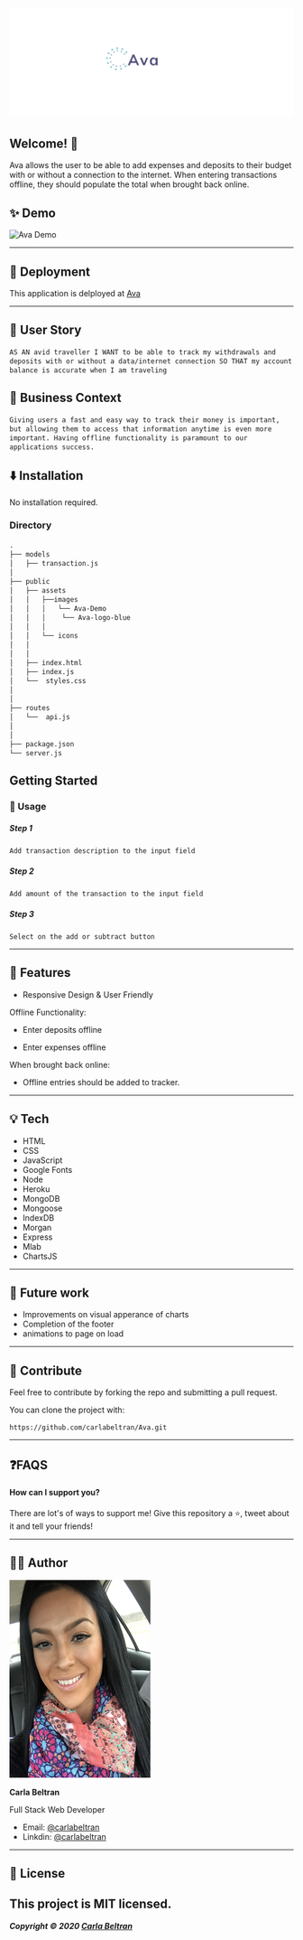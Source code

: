 # ![Logo][AvaLogo]
[AvaLogo]: https://github.com/carlabeltran/Ava/blob/master/Develop/public/assets/images/Ava-logo-blue/facebook_cover_photo_2.png?raw=true "Ava Logo"

## Welcome! 👋

Ava allows the user to be able to add expenses and deposits to their budget with or without a connection to the internet. When entering transactions offline, they should populate the total when brought back online.

## ✨ Demo

![Ava Demo][demo]

[demo]: https://github.com/carlabeltran/Ava/blob/master/Develop/public/assets/images/Ava-2.gif?raw=true "Ava Demo"

-----

## 🚀 Deployment

This application is delployed at [Ava](https://glacial-atoll-63487.herokuapp.com/)

---

## 📕 User Story

```
AS AN avid traveller I WANT to be able to track my withdrawals and deposits with or without a data/internet connection SO THAT my account balance is accurate when I am traveling
```

## 💼 Business Context

```
Giving users a fast and easy way to track their money is important, but allowing them to access that information anytime is even more important. Having offline functionality is paramount to our applications success.
```

## ⬇️️ Installation

No installation required.


### Directory

```
.
├── models
│   ├── transaction.js
│
├── public
│   ├── assets
│   │   ├──images
│   │   │   └── Ava-Demo
│   │   │    └── Ava-logo-blue
│   │   │
│   │   └── icons
│   │     
│   │       
│   ├── index.html
│   ├── index.js
│   └──  styles.css
│   
│   
├── routes
│   └──  api.js
│   
│
├── package.json
└── server.js

```

## Getting Started

### 💯 Usage

##### **Step 1**

```
Add transaction description to the input field
```
##### **Step 2**

```
Add amount of the transaction to the input field
```
##### **Step 3**

```
Select on the add or subtract button 
```
-----
## 🌈 Features

* Responsive Design & User Friendly

Offline Functionality:

  * Enter deposits offline

  * Enter expenses offline

When brought back online:

  * Offline entries should be added to tracker.

*****

## 💡 Tech

* HTML
* CSS
* JavaScript
* Google Fonts
* Node
* Heroku
* MongoDB
* Mongoose
* IndexDB
* Morgan
* Express
* Mlab
* ChartsJS

---

## 🔮 Future work

- Improvements on visual apperance of charts
- Completion of the footer
- animations to page on load

---

## 🤝 Contribute

Feel free to contribute by forking the repo and submitting a pull request.

You can clone the project with:
```
https://github.com/carlabeltran/Ava.git
```

----

## ❓FAQS

#### How can I support you?

There are lot's of ways to support me! Give this repository a ⭐, tweet about it and tell your friends!

___

## 👩🏻 Author

![Profile Picture](https://github.com/carlabeltran/Eat-Da-Burger-/blob/master/public/img/profilepic250x350.png?raw=true)

**Carla Beltran**

Full Stack Web Developer

- Email: [@carlabeltran](https://github.com/carlabeltran14@icloud.com)
- Linkdin: [@carlabeltran](https://github.com/carlabeltran)

----
## 📝 License

This project is MIT licensed.
---
***Copyright © 2020 [Carla Beltran](https://github.com/carlabeltran)***